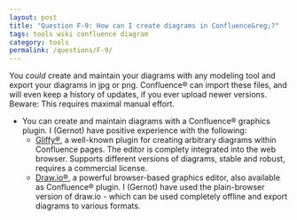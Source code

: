 ```yaml
---
layout: post
title: "Question F-9: How can I create diagrams in Confluence&reg;?"
tags: tools wiki confluence diagram
category: tools
permalink: /questions/F-9/
---
```


You _could_ create and maintain your diagrams with any modeling tool and export your diagrams in jpg or png. Confluence&reg; can import these files, and will even keep a history of updates, if you ever upload newer versions. Beware: This requires maximal manual effort.

* You can create and maintain diagrams with a Confluence&reg; graphics plugin. I (Gernot) have positive experience with the following:
  * [Gliffy&reg;](https://www.gliffy.com/products/confluence-plugin/), a well-known plugin for creating arbitrary diagrams within Confluence pages. The editor is complety integrated into the web browser. Supports different versions of diagrams, stable and robust, requires a commercial license.
  * [Draw.io&reg;](https://support.draw.io/display/DFCS), a powerful browser-based graphics editor, also available as Confluence&reg; plugin. I (Gernot) have used the plain-browser version of draw.io - which can be used completely offline and export diagrams to various formats.
